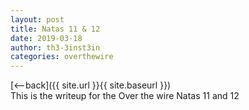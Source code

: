 ```yaml
---
layout: post
title: Natas 11 & 12
date: 2019-03-18
author: th3-3inst3in
categories: overthewire
---
```

[<--back]({{ site.url }}{{ site.baseurl }})
<br>
This is the writeup for the Over the wire Natas 11 and 12
